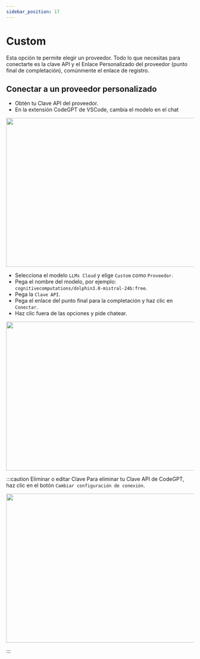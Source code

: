 ```yaml
---
sidebar_position: 17
---
```


# Custom

Esta opción te permite elegir un proveedor. Todo lo que necesitas para conectarte es la clave API y el Enlace Personalizado del proveedor (punto final de completación), comúnmente el enlace de registro.

## Conectar a un proveedor personalizado

- Obtén tu Clave API del proveedor.
- En la extensión CodeGPT de VSCode, cambia el modelo en el chat

<p align="center"><img width="550" height="400" src="https://github.com/user-attachments/assets/0a6791c5-bdf1-4410-a77a-4e9083993b7a"/></p>

- Selecciona el modelo `LLMs Cloud` y elige `Custom` como `Proveedor`.
- Pega el nombre del modelo, por ejemplo: `cognitivecomputations/dolphin3.0-mistral-24b:free`.
- Pega la `Clave API`.
- Pega el enlace del punto final para la completación y haz clic en `Conectar`.
- Haz clic fuera de las opciones y pide chatear.

<p align="center"><img width="550" height="400" src="https://github.com/user-attachments/assets/0c660458-735e-4d89-8fd1-410185ea6e7c"/></p>

:::caution Eliminar o editar Clave
Para eliminar tu Clave API de CodeGPT, haz clic en el botón `Cambiar configuración de conexión`.
 <p align="center"><img width="550" height="400" src="https://github.com/user-attachments/assets/926e37d2-ef92-4c2a-bb04-a557d29cffc5"/></p>
:::
